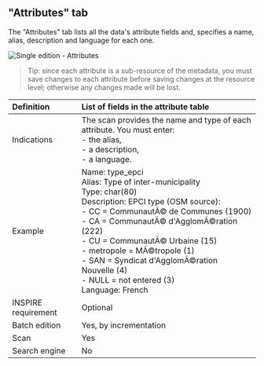 ﻿## "Attributes" tab

The "Attributes" tab lists all the data's attribute fields and, specifies a name, alias, description and language for each one.

![Single edition - Attributes](/en/images/inv_edit_one_attributes.png "Single edition - Attributes tab")

> Tip: since each attribute is a sub-resource of the metadata, you must save changes to each attribute before saving changes at the resource level; otherwise any changes made will be lost.

| Definition          | List of fields in the attribute table |
| :------------------ | :---------------------------------------- |
| Indications         | The scan provides the name and type of each attribute. You must enter:<br />- the alias,<br />- a description,<br />- a language. |
| Example             | Name: type_epci<br />Alias: Type of inter-municipality<br />Type: char(80)<br />Description: EPCI type (OSM source):<br />- CC = CommunautÃ© de Communes (1900)<br />- CA = CommunautÃ© d'AgglomÃ©ration (222)<br />- CU = CommunautÃ© Urbaine (15)<br />- metropole = MÃ©tropole (1)<br />- SAN = Syndicat d'AgglomÃ©ration Nouvelle (4)<br />- NULL = not entered (3)<br />Language: French |
| INSPIRE requirement   | Optional                   |
| Batch edition     | Yes, by incrementation           |
| Scan                | Yes                           |
| Search engine | No                           |


